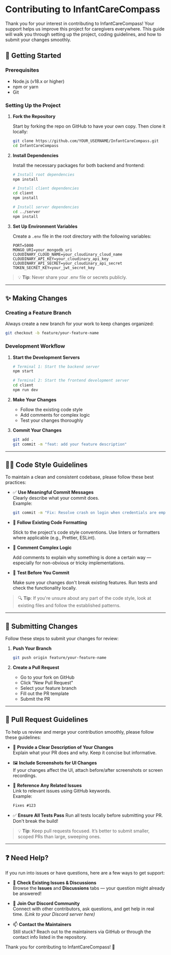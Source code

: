 # Contributing to InfantCareCompass

Thank you for your interest in contributing to InfantCareCompass! Your support helps us improve this project for caregivers everywhere. This guide will walk you through setting up the project, coding guidelines, and how to submit your changes smoothly.

## 🚀 Getting Started

### Prerequisites

- Node.js (v18.x or higher)
- npm or yarn
- Git

### Setting Up the Project

1. **Fork the Repository**
   
   Start by forking the repo on GitHub to have your own copy. Then clone it locally:
   
    ```bash
   git clone https://github.com/YOUR_USERNAME/InfantCareCompass.git
   cd InfantCareCompass
   ```

3. **Install Dependencies**
   
   Install the necessary packages for both backend and frontend:
   
   ```bash
   # Install root dependencies
   npm install
   
   # Install client dependencies
   cd client
   npm install
   
   # Install server dependencies
   cd ../server
   npm install
   ```

3. **Set Up Environment Variables**
   
   Create a `.env` file in the root directory with the following variables:
   
   ```env
   PORT=5000
   MONGO_URI=your_mongodb_uri
   CLOUDINARY_CLOUD_NAME=your_cloudinary_cloud_name
   CLOUDINARY_API_KEY=your_cloudinary_api_key
   CLOUDINARY_API_SECRET=your_cloudinary_api_secret
   TOKEN_SECRET_KEY=your_jwt_secret_key
   ```
   
>💡 **Tip**: Never share your .env file or secrets publicly.

---


## ✨ Making Changes

### Creating a Feature Branch
Always create a new branch for your work to keep changes organized:

```bash
git checkout -b feature/your-feature-name
```

### Development Workflow

1. **Start the Development Servers**
   ```bash
   # Terminal 1: Start the backend server
   npm start
   
   # Terminal 2: Start the frontend development server
   cd client
   npm run dev
   ```

2. **Make Your Changes**
   - Follow the existing code style
   - Add comments for complex logic
   - Test your changes thoroughly

3. **Commit Your Changes**
   ```bash
   git add .
   git commit -m "feat: add your feature description"
   ```
---

## 🧑‍💻 Code Style Guidelines

To maintain a clean and consistent codebase, please follow these best practices:

- ✅ **Use Meaningful Commit Messages**  
  Clearly describe what your commit does.  
  Example:  
  ```bash
  git commit -m "Fix: Resolve crash on login when credentials are empty"
  ```
- 🧹 **Follow Existing Code Formatting**
  
  Stick to the project's code style conventions. Use linters or formatters where applicable (e.g., Prettier, ESLint).

- 💬 **Comment Complex Logic**

  Add comments to explain why something is done a certain way — especially for non-obvious or tricky implementations.

- 🧪 **Test Before You Commit**

   Make sure your changes don't break existing features. Run tests and check the functionality locally.

> 🔍 **Tip**: If you're unsure about any part of the code style, look at existing files and follow the established patterns.

---

## 🚀 Submitting Changes

Follow these steps to submit your changes for review:
1. **Push Your Branch**
   ```bash
   git push origin feature/your-feature-name
   ```

2. **Create a Pull Request**
   - Go to your fork on GitHub
   - Click "New Pull Request"
   - Select your feature branch
   - Fill out the PR template
   - Submit the PR
---

## 🔀 Pull Request Guidelines

To help us review and merge your contribution smoothly, please follow these guidelines:

- 📝 **Provide a Clear Description of Your Changes**  
  Explain what your PR does and why. Keep it concise but informative.

- 🖼️ **Include Screenshots for UI Changes**  
  If your changes affect the UI, attach before/after screenshots or screen recordings.

- 🔗 **Reference Any Related Issues**  
  Link to relevant issues using GitHub keywords.  
  Example:  
  ```markdown
  Fixes #123
  ```
- ✅ **Ensure All Tests Pass**
Run all tests locally before submitting your PR. Don't break the build!

>💡 **Tip**: Keep pull requests focused. It’s better to submit smaller, scoped PRs than large, sweeping ones.
---

## ❓ Need Help?

If you run into issues or have questions, here are a few ways to get support:

- 📂 **Check Existing Issues & Discussions**  
   Browse the **Issues** and **Discussions** tabs — your question might already be answered!

- 💬 **Join Our Discord Community**  
  Connect with other contributors, ask questions, and get help in real time. *(Link to your Discord server here)*

- 📫 **Contact the Maintainers**  
  Still stuck? Reach out to the maintainers via GitHub or through the contact info listed in the repository.

Thank you for contributing to InfantCareCompass! 🚀
